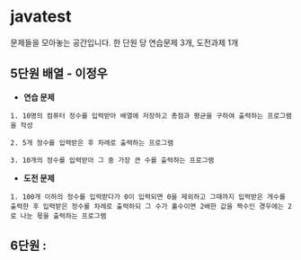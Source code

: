 # javatest
문제들을 모아놓는 공간입니다.
한 단원 당 연습문제 3개, 도전과제 1개

## 5단원 배열 - 이정우
   * **연습 문제**
   
    1. 10명의 컴퓨터 정수를 입력받아 배열에 저장하고 총점과 평균을 구하여 출력하는 프로그램을 작성

    2. 5개 정수를 입력받은 후 차례로 출력하는 프로그램

    3. 10개의 정수를 입력받아 그 중 가장 큰 수를 출력하는 프로그램

   * **도전 문제**
   
    1. 100개 이하의 정수를 입력받다가 0이 입력되면 0을 제외하고 그때까지 입력받은 개수를 출력한 후 입력받은 정수를 차례로 출력하되 그 수가 홀수이면 2배한 값을 짝수인 경우에는 2로 나눈 몫을 출력하는 프로그램 

## 6단원 :
